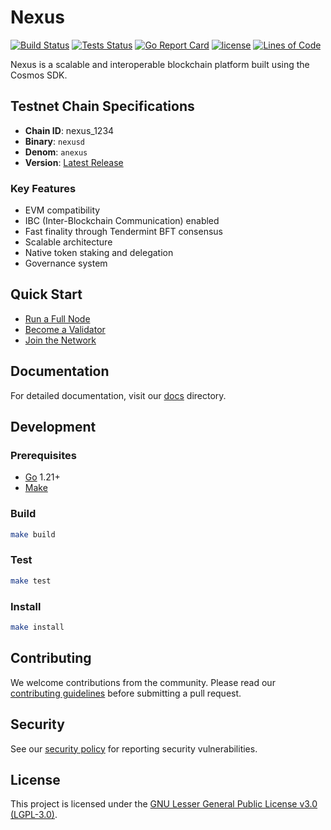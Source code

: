 # Nexus

[![Build Status](https://github.com/FDSLabs/Nexus/workflows/Build%20Nexus%20Core/badge.svg)](https://github.com/FDSLabs/Nexus/actions/workflows/build.yml)
[![Tests Status](https://github.com/FDSLabs/Nexus/workflows/Tests%20%2F%20Code%20Coverage/badge.svg)](https://github.com/FDSLabs/Nexus/actions/workflows/test.yml)
[![Go Report Card](https://goreportcard.com/badge/github.com/FDSLabs/Nexus)](https://goreportcard.com/report/github.com/FDSLabs/Nexus)
[![license](https://img.shields.io/github/license/FDSLabs/Nexus.svg)](https://github.com/FDSLabs/Nexus/blob/main/LICENSE)
[![Lines of Code](https://tokei.rs/b1/github/FDSLabs/Nexus)](https://github.com/FDSLabs/Nexus)

Nexus is a scalable and interoperable blockchain platform built using the Cosmos SDK.

## Testnet Chain Specifications

- **Chain ID**: nexus_1234
- **Binary**: `nexusd`
- **Denom**: `anexus`
- **Version**: [Latest Release](https://github.com/FDSLabs/Nexus/releases)

### Key Features

- EVM compatibility
- IBC (Inter-Blockchain Communication) enabled
- Fast finality through Tendermint BFT consensus
- Scalable architecture
- Native token staking and delegation
- Governance system

## Quick Start

- [Run a Full Node](docs/quickstart.md)
- [Become a Validator](docs/validator-guide.md)
- [Join the Network](docs/join-network.md)

## Documentation

For detailed documentation, visit our [docs](docs/) directory.

## Development

### Prerequisites

- [Go](https://golang.org/doc/install) 1.21+
- [Make](https://www.gnu.org/software/make/)

### Build

```bash
make build
```

### Test

```bash
make test
```

### Install

```bash
make install
```

## Contributing

We welcome contributions from the community. Please read our [contributing guidelines](CONTRIBUTING.md) before submitting a pull request.

## Security

See our [security policy](SECURITY.md) for reporting security vulnerabilities.

## License

This project is licensed under the [GNU Lesser General Public License v3.0 (LGPL-3.0)](LICENSE).
